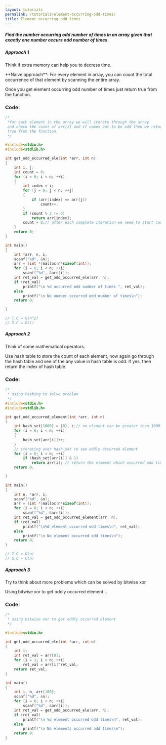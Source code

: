 ```yaml
---
layout: tutorials
permalink: /tutorials/element-occurring-odd-times/
title: Element occurring odd times
---
```


<div class="note info">
  <h5>Find the number occurring odd number of times in an array given that exactly one number occurs odd number of times.</h5>
  <p></p>
</div>


<div class="note unreleased">
  <h5>Approach 1</h5>
  <p>
    Think if extra memory can help you to decress time.
  </p>
</div>
**Naive approach**: For every element in array, you can count the total occurrence of that element by scanning the entire array.

Once you get element occurring odd number of times just return true from the function.

### Code:


```c
/*
 *for each element in the array we will iterate through the array
 and check the count of arr[i] and if comes out to be odd then we return
 true from the function.
 */

#include<stdio.h>
#include<stdlib.h>

int get_odd_occurred_ele(int *arr, int n)
{
    int i, j;
    int count = 0;
    for (i = 0; i < n; ++i)
    {
        int index = i;
        for (j = 0; j < n; ++j)
        {
            if (arr[index] == arr[j])
                count++;
        }
        if (count % 2 != 0)
            return arr[index];
        count = 0;// after each complete iteration we need to start count with 0
    }
    return 0;
}

int main()
{
    int *arr, n, i;
    scanf("%d", &n);
    arr = (int *)malloc(n*sizeof(int));
    for (i = 0; i < n; ++i)
        scanf("%d", &arr[i]);
    int ret_val = get_odd_occurred_ele(arr, n);
    if (ret_val)
        printf("\n %d occurred odd number of times ", ret_val);
    else
        printf("\n No number occurred odd number of times\n");
    return 0;

}

// T.C = O(n^2)
// S.C = O(1)
```


<div class="note unreleased">
  <h5>Approach 2</h5>
  <p>
    Think of some mathematical operators.
  </p>
</div>

Use hash table to store the count of each element, now again go through the hash table and see of the any value in hash table is odd. If yes, then return the index of hash table.

### Code:
```c
/*
 * using hashing to solve problem
 */
#include<stdio.h>
#include<stdlib.h>

int get_odd_occurred_element(int *arr, int n)
{
    int hash_set[1000] = {0}, i;// no element can be greater then 1000
    for (i = 0; i < n; ++i)
    {
        hash_set[arr[i]]++;
    }
    // iterating over hash_set to see oddly occurred element
    for (i = 0; i < n; ++i)
        if (hash_set[arr[i]] & 1)
            return arr[i]; // return the element which occurred odd times
    return 0;

}

int main()
{
    int n, *arr, i;
    scanf("%d", &n);
    arr = (int *)malloc(n*sizeof(int));
    for (i = 0; i < n; ++i)
        scanf("%d", &arr[i]);
    int ret_val = get_odd_occurred_element(arr, n);
    if (ret_val)
        printf("\n%d element occurred odd times\n", ret_val);
    else
        printf("\n No element occurred odd times\n");
    return 0;
}

// T.C = O(n)
// S.C = O(n)
```

<div class="note unreleased">
  <h5>Approach 3</h5>
  <p>
    Try to think about more problems which can be solved by bitwise xor
  </p>
</div>

Using bitwise xor to get oddly occurred element...

### Code:

```c
/*
 * using bitwise xor to get oddly occurred element
 */

#include<stdio.h>

int get_odd_occurred_ele(int *arr, int n)
{
    int i;
    int ret_val = arr[0];
    for (i = 1; i < n; ++i)
        ret_val = arr[i]^ret_val;
    return ret_val;
}

int main()
{
    int i, n, arr[100];
    scanf("%d", &n);
    for (i = 0; i < n; ++i)
        scanf("%d", &arr[i]);
    int ret_val = get_odd_occurred_ele(arr, n);
    if (ret_val)
        printf("\n %d element occurred odd times\n", ret_val);
    else
        printf("\n No elements occurred odd times\n");
    return 0;
}

```
